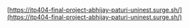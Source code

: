 [https://itp404-final-project-abhijay-paturi-uninest.surge.sh/](https://itp404-final-project-abhijay-paturi-uninest.surge.sh/)
